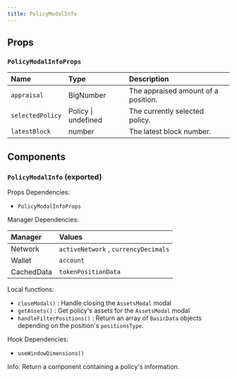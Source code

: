 ```yaml
---
title: PolicyModalInfo
---
```


## Props

### `PolicyModalInfoProps`

| Name | Type | Description                                                          |
| :--- | :--- | :------------------------------------------------------------------- |
| `appraisal` | BigNumber | The appraised amount of a position.
| `selectedPolicy` | Policy \| undefined | The currently selected policy.
| `latestBlock` | number | The latest block number.

## Components

### `PolicyModalInfo` (exported)

Props Dependencies:

- `PolicyModalInfoProps`

Manager Dependencies:

| Manager | Values                                                          |
| :--- | :------------------------------------------------------------------- |
| Network | `activeNetwork` , `currencyDecimals`
| Wallet | `account`
| CachedData | `tokenPositionData`

Local functions:
- `closeModal()` : Handle closing the `AssetsModal` modal
- `getAssets()` : Get policy's assets for the `AssetsModal` modal
- `handleFilterPositions()` : Return an array of `BasicData` objects depending on the position's `positionsType`.


Hook Dependencies:
- `useWindowDimensions()`

Info: Return a component containing a policy's information.